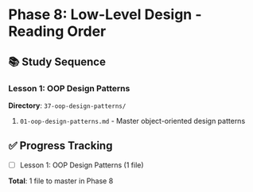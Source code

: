 # Phase 8: Low-Level Design - Reading Order

## 📚 Study Sequence

### Lesson 1: OOP Design Patterns
**Directory**: `37-oop-design-patterns/`
1. `01-oop-design-patterns.md` - Master object-oriented design patterns

## ✅ Progress Tracking
- [ ] Lesson 1: OOP Design Patterns (1 file)

**Total**: 1 file to master in Phase 8
